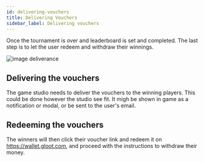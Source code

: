 ```yaml
---
id: delivering-vouchers
title: Delivering Vouchers
sidebar_label: Delivering vouchers
---
```


Once the tournament is over and leaderboard is set and completed. The last step is to let the user redeem and withdraw their winnings.

![image deliverance](assets/voucher/deliverance.png)

## Delivering the vouchers

The game studio needs to deliver the vouchers to the winning players. This could be done however the studio see fit. It migh be shown in game as a notification or modal, or be sent to the user's email.

## Redeeming the vouchers

The winners will then click their voucher link and redeem it on https://wallet.gloot.com, and proceed with the instructions to withdraw their money.
